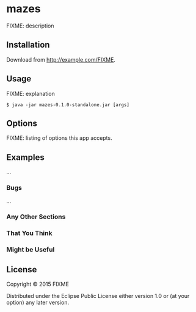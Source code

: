 # mazes

FIXME: description

## Installation

Download from http://example.com/FIXME.

## Usage

FIXME: explanation

    $ java -jar mazes-0.1.0-standalone.jar [args]

## Options

FIXME: listing of options this app accepts.

## Examples

...

### Bugs

...

### Any Other Sections
### That You Think
### Might be Useful

## License

Copyright © 2015 FIXME

Distributed under the Eclipse Public License either version 1.0 or (at
your option) any later version.

